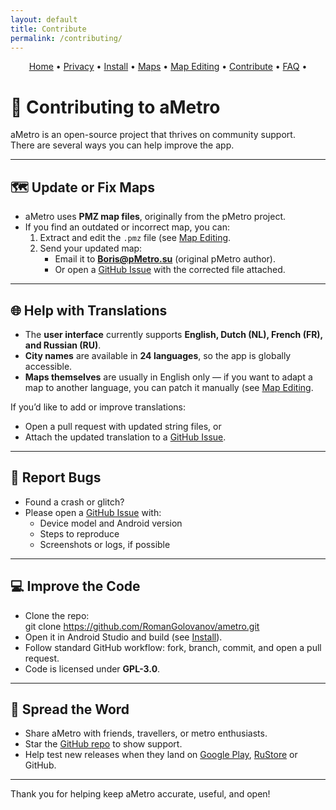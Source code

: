 ```yaml
---
layout: default
title: Contribute
permalink: /contributing/
---
```


<p align="center">
  <a href="/ametro">Home</a> •
  <a href="/ametro/privacy/">Privacy</a> •
  <a href="/ametro/install/">Install</a> •
  <a href="/ametro/maps/">Maps</a> •
  <a href="/ametro/maps-editing/">Map Editing</a> •
  <a href="/ametro/contributing/">Contribute</a> •
  <a href="/ametro/faq/">FAQ</a> •
</p>


# 🤝 Contributing to aMetro

aMetro is an open-source project that thrives on community support.  
There are several ways you can help improve the app.

---

## 🗺️ Update or Fix Maps

- aMetro uses **PMZ map files**, originally from the pMetro project.  
- If you find an outdated or incorrect map, you can:  
  1. Extract and edit the `.pmz` file (see [Map Editing](maps-editing.md).  
  2. Send your updated map:  
     - Email it to **Boris@pMetro.su** (original pMetro author).  
     - Or open a [GitHub Issue](https://github.com/RomanGolovanov/ametro/issues) with the corrected file attached.

---

## 🌐 Help with Translations

- The **user interface** currently supports **English, Dutch (NL), French (FR), and Russian (RU)**.  
- **City names** are available in **24 languages**, so the app is globally accessible.  
- **Maps themselves** are usually in English only — if you want to adapt a map to another language, you can patch it manually (see [Map Editing](maps-editing.md).  

If you’d like to add or improve translations:  
- Open a pull request with updated string files, or  
- Attach the updated translation to a [GitHub Issue](https://github.com/RomanGolovanov/ametro/issues).

---

## 🐞 Report Bugs

- Found a crash or glitch?  
- Please open a [GitHub Issue](https://github.com/RomanGolovanov/ametro/issues) with:  
  - Device model and Android version  
  - Steps to reproduce  
  - Screenshots or logs, if possible  

---

## 💻 Improve the Code

- Clone the repo:  
   git clone https://github.com/RomanGolovanov/ametro.git
- Open it in Android Studio and build (see [Install](install.md)).  
- Follow standard GitHub workflow: fork, branch, commit, and open a pull request.  
- Code is licensed under **GPL-3.0**.

---

## 🙌 Spread the Word

- Share aMetro with friends, travellers, or metro enthusiasts.  
- Star the [GitHub repo](https://github.com/RomanGolovanov/ametro) to show support.  
- Help test new releases when they land on [Google Play](https://play.google.com/store/apps/details?id=io.github.romangolovanov.apps.ametro), [RuStore](https://www.rustore.ru/catalog/app/io.github.romangolovanov.apps.ametro) or GitHub.

---

Thank you for helping keep aMetro accurate, useful, and open!
